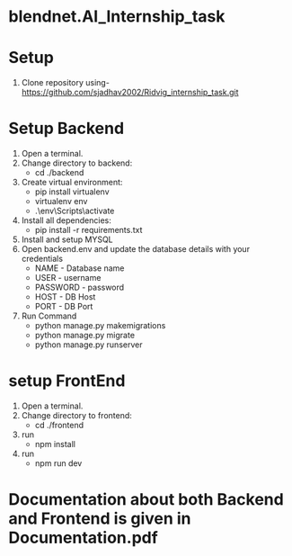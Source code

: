 # blendnet.AI_Internship_task

# Setup 
1. Clone repository using- https://github.com/sjadhav2002/Ridvig_internship_task.git

# Setup Backend
1. Open a terminal.
2. Change directory to backend: 
    - cd ./backend
3. Create virtual environment: 
    - pip install virtualenv
    - virtualenv env
    - .\env\Scripts\activate
4. Install all dependencies:
    - pip install -r requirements.txt
5. Install and setup MYSQL
6. Open backend\.env and update the database details with your credentials
    - NAME - Database name
    - USER - username
    - PASSWORD - password
    - HOST - DB Host
    - PORT - DB Port 
7. Run Command
    - python manage.py makemigrations
    - python manage.py migrate
    - python manage.py runserver


# setup FrontEnd
1. Open a terminal.
2. Change directory to frontend: 
    - cd ./frontend
4. run
    - npm install
5. run
    - npm run dev


# Documentation about both Backend and Frontend is given in Documentation.pdf